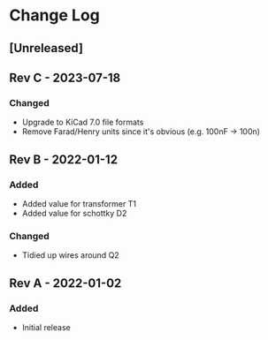 # Change Log

## [Unreleased]

## Rev C - 2023-07-18

### Changed

- Upgrade to KiCad 7.0 file formats
- Remove Farad/Henry units since it's obvious (e.g. 100nF -> 100n)

## Rev B - 2022-01-12

### Added

- Added value for transformer T1
- Added value for schottky D2

### Changed

- Tidied up wires around Q2

## Rev A - 2022-01-02

### Added

- Initial release
